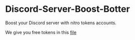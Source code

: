 # Discord-Server-Boost-Botter
Boost your Discord server with nitro tokens accounts. 

We give you free tokens in this [file](docs/CONTRIBUTING.md)

